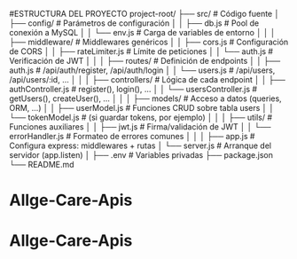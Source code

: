 #ESTRUCTURA DEL PROYECTO
project-root/
├── src/                         # Código fuente
│   ├── config/                  # Parámetros de configuración
│   │   ├── db.js                # Pool de conexión a MySQL
│   │   └── env.js               # Carga de variables de entorno
│   │
│   ├── middleware/              # Middlewares genéricos
│   │   ├── cors.js              # Configuración de CORS
│   │   ├── rateLimiter.js       # Límite de peticiones
│   │   └── auth.js              # Verificación de JWT
│   │
│   ├── routes/                  # Definición de endpoints
│   │   ├── auth.js              # /api/auth/register, /api/auth/login
│   │   └── users.js             # /api/users, /api/users/:id, …
│   │
│   ├── controllers/             # Lógica de cada endpoint
│   │   ├── authController.js    # register(), login(), …
│   │   └── usersController.js   # getUsers(), createUser(), …
│   │
│   ├── models/                  # Acceso a datos (queries, ORM, …)
│   │   ├── userModel.js         # Funciones CRUD sobre tabla users
│   │   └── tokenModel.js        # (si guardar tokens, por ejemplo)
│   │
│   ├── utils/                   # Funciones auxiliares
│   │   ├── jwt.js               # Firma/validación de JWT
│   │   └── errorHandler.js      # Formateo de errores comunes
│   │
│   ├── app.js                   # Configura express: middlewares + rutas
│   └── server.js                # Arranque del servidor (app.listen)
│
├── .env                         # Variables privadas
├── package.json
└── README.md

# Allge-Care-Apis
# Allge-Care-Apis
